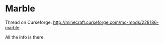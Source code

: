 # Marble

Thread on Curseforge: http://minecraft.curseforge.com/mc-mods/228186-marble

All the info is there.
